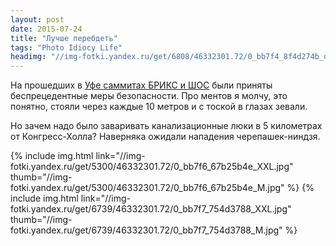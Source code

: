 ```yaml
---
layout: post
date: 2015-07-24
title: "Лучше перебдеть"
tags: "Photo Idiocy Life"
headimg: "//img-fotki.yandex.ru/get/6808/46332301.72/0_bb7f4_8f4d274b_orig.jpg"
---
```

На прошедших в [Уфе саммитах БРИКС и ШОС](https://ru.wikipedia.org/wiki/VII_%D1%81%D0%B0%D0%BC%D0%BC%D0%B8%D1%82_%D0%91%D0%A0%D0%98%D0%9A%D0%A1) были приняты беспрецедентные меры безопасности. Про ментов я молчу, это понятно, стояли через каждые 10 метров и с тоской в глазах зевали.

Но зачем надо было заваривать канализационные люки в 5 километрах от Конгресс-Холла? Наверняка ожидали нападения черепашек-ниндзя.

{% include img.html link="//img-fotki.yandex.ru/get/5300/46332301.72/0_bb7f6_67b25b4e_XXL.jpg" thumb="//img-fotki.yandex.ru/get/5300/46332301.72/0_bb7f6_67b25b4e_M.jpg" %} {% include img.html link="//img-fotki.yandex.ru/get/6739/46332301.72/0_bb7f7_754d3788_XXL.jpg" thumb="//img-fotki.yandex.ru/get/6739/46332301.72/0_bb7f7_754d3788_M.jpg" %}
